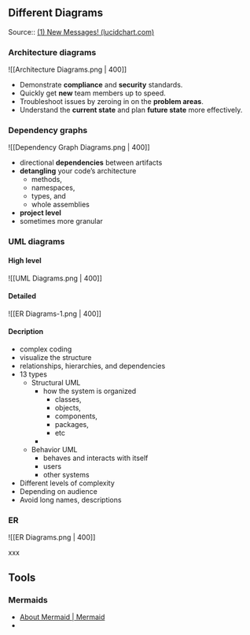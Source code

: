 
## Different Diagrams

Source:: [(1) New Messages! (lucidchart.com)](https://www.lucidchart.com/blog/visualize-code-documentation)

### Architecture diagrams

![[Architecture Diagrams.png | 400]]

-   Demonstrate **compliance** and **security** standards. 
-   Quickly get **new** team members up to speed.
-   Troubleshoot issues by zeroing in on the **problem areas**.
-   Understand the **current state** and plan **future state** more effectively.

### Dependency graphs

![[Dependency Graph Diagrams.png | 400]]

- directional **dependencies** between artifacts
- **detangling** your code’s architecture
	- methods, 
	- namespaces, 
	- types, and 
	- whole assemblies
- **project level**
- sometimes more granular

### UML diagrams

#### High level

![[UML Diagrams.png | 400]]

#### Detailed

![[ER Diagrams-1.png | 400]]

#### Decription

- complex coding
- visualize the structure
- relationships, hierarchies, and dependencies
- 13 types
	- Structural UML
		- how the system is organized
			- classes, 
			- objects, 
			- components, 
			- packages, 
			- etc
		- 
	- Behavior UML
		- behaves and interacts with itself
		- users
		- other systems
- Different levels of complexity
- Depending on audience
- Avoid long names, descriptions

### ER

![[ER Diagrams.png | 400]]

xxx






## Tools

### Mermaids

- [About Mermaid | Mermaid](https://mermaid.js.org/intro/)
- 
